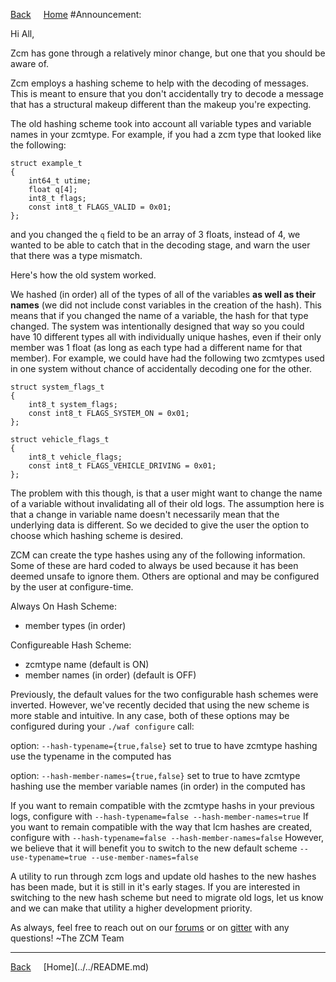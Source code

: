 <a style="margin-right: 1rem;" href="javascript:history.go(-1)">Back</a>
[Home](../../README.md)
#Announcement:

Hi All,

Zcm has gone through a relatively minor change, but one that you should be aware of.

Zcm employs a hashing scheme to help with the decoding of messages. This is meant to ensure that you don't accidentally try to decode a message that has a structural makeup different than the makeup you're expecting.

The old hashing scheme took into account all variable types and variable names in your zcmtype. For example, if you had a zcm type that looked like the following:

    struct example_t
    {
        int64_t utime;
        float q[4];
        int8_t flags;
        const int8_t FLAGS_VALID = 0x01;
    };

and you changed the `q` field to be an array of 3 floats, instead of 4, we wanted to be able to catch that in the decoding stage, and warn the user that there was a type mismatch. </p>

Here's how the old system worked.

We hashed (in order) all of the types of all of the variables **as well as their names** (we did not include const variables in the creation of the hash). This means that if you changed the name of a variable, the hash for that type changed. The system was intentionally designed that way so you could have 10 different types all with individually unique hashes, even if their only member was 1 float (as long as each type had a different name for that member). For example, we could have had the following two zcmtypes used in one system without chance of accidentally decoding one for the other.

    struct system_flags_t
    {
        int8_t system_flags;
        const int8_t FLAGS_SYSTEM_ON = 0x01;
    };

    struct vehicle_flags_t
    {
        int8_t vehicle_flags;
        const int8_t FLAGS_VEHICLE_DRIVING = 0x01;
    };

The problem with this though, is that a user might want to change the name of a variable without invalidating all of their old logs. The assumption here is that a change in variable name doesn't necessarily mean that the underlying data is different. So we decided to give the user the option to choose which hashing scheme is desired.

ZCM can create the type hashes using any of the following information. Some of these are hard coded to always be used because it has been deemed unsafe to ignore them. Others are optional and may be configured by the user at configure-time.

Always On Hash Scheme:

-  member types (in order)

Configureable Hash Scheme:

- zcmtype name (default is ON)
- member names (in order) (default is OFF)

Previously, the default values for the two configurable hash schemes were inverted. However, we've recently decided that using the new scheme is more stable and intuitive. In any case, both of these options may be configured during your `./waf configure` call:

option: `--hash-typename={true,false}`
set to true to have zcmtype hashing use the typename in the computed has

option: `--hash-member-names={true,false}`
set to true to have zcmtype hashing use the member variable names (in order) in the computed has

If you want to remain compatible with the zcmtype hashs in your previous logs, configure with
`--hash-typename=false --hash-member-names=true`
If you want to remain compatible with the way that lcm hashes are created, configure with
`--hash-typename=false --hash-member-names=false`
However, we believe that it will benefit you to switch to the new default scheme
`--use-typename=true --use-member-names=false`

A utility to run through zcm logs and update old hashes to the new hashes has been made, but it is still in it's early stages. If you are interested in switching to the new hash scheme but need to migrate old logs, let us know and we can make that utility a higher development priority.

As always, feel free to reach out on our [forums](https://groups.google.com/forum/#!forum/zcm-users) or on [gitter](https://gitter.im/ZeroCM/zcm) with any questions!
~The ZCM Team

<hr>
<a style="margin-right: 1rem;" href="javascript:history.go(-1)">Back</a>
[Home](../../README.md)
